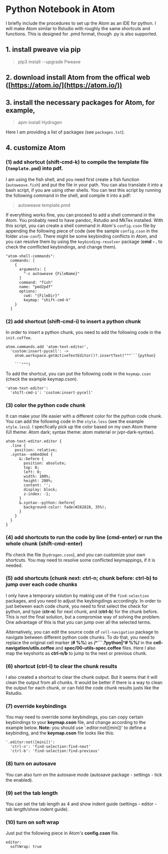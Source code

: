 # Python Notebook in Atom

I briefly include the procedures to set up the Atom as an IDE for python. I will make Atom similar to Rstudio with roughly the same shortcuts and functions. This is designed for .pmd format, though .py is also supported.

## 1. install pweave via pip

> pip3 install --upgrade Pweave

## 2. download install Atom from the offical web ([https://atom.io/](https://atom.io/))

## 3. install the necessary packages for Atom, for example,

> apm install Hydrogen

Here I am providing a list of packages (see `packages.txt`).

## 4. customize Atom

### (1) add shortcut (__shift-cmd-k__) to compile the template file (`template.pmd`) into pdf.

I am using the fish shell, and you need first create a fish function (`autoweave.fish`) and put the file in your path. You can also translate it into a bash script, if you are using other shells. You can test this script by running the following command in the shell, and compile it into a pdf:

> autoweave template.pmd

If everything works fine, you can proceed to add a shell command in the Atom. You probably need to have pandoc, Rstudio and MkTex installed. With this script, you can create a shell command in Atom's `config.cson` file by appending the following piece of code (see the sample `config.cson` in the folder `atom-conf`). There might be some keybinding conflicts in Atom, and you can resolve them by using the `keybinding-resolver` package (__cmd - .__ to check the comflicted keybindings, and change them).

```{r remedy001}
"atom-shell-commands":
  commands: [
    {
      arguments: [
        "-c autoweave {FileName}"
      ]
      command: "fish"
      name: "pmd2pdf"
      options:
        cwd: "{FileDir}"
        keymap: "shift-cmd-k"
    }
  ]
```

### (2) add shortcut (__shift-cmd-i__) to insert a python chunk

In order to insert a python chunk, you need to add the following code in the `init.coffee`.

```{r remedy001}
atom.commands.add 'atom-text-editor',
  'custom:insert-pycell': ->
    atom.workspace.getActiveTextEditor()?.insertText("""```{python}

	```""")
```

To add the shortcut, you can put the following code in the `keymap.cson` (check the example keymap.cson).

```{r remedy001}
'atom-text-editor':
  'shift-cmd-i': 'custom:insert-pycell'
```

### (3) color the python code chunk

It can make your life easier with a different color for the python code chunk. You can add the following code in the `style.less` (see the example `style.less`). I specfically pick up the color based on my own Atom theme (UI theme: Atom dark; syntax theme: atom material or jvpr-dark-syntax).

```{r remedy001}
atom-text-editor.editor {
  .line {
    position: relative;
  .syntax--embedded {
      &::before {
        position: absolute;
        top: 0;
        left: 0;
        width: 100%;
        height: 200%;
        content: '';
        display: block;
        z-index: -1;
      }
      &.syntax--python::before{
        background-color: fade(#282828, 35%);
      }
    }
  }
}
```

### (4) add shortcuts to run the code by line (__cmd-enter__) or run the whole chunk (__shift-cmd-enter__)

Pls check the file (`hydrogen.cson`), and you can customize your own shortcuts. You may need to resolve some conflicted keymappings, if it is needed.

### (5) add shortcuts (chunk next: ctrl-n; chunk before: ctrl-b) to jump over each code chunks

I only have a temporary solution by making use of the `find-selection` packages, and you need to adjust the keybingdings accordingly. In order to just between each code chunk, you need to first select the check for python, and type (__ctr-n__) for next chunk, and (__ctrl-b__) for the chunk before. This is not the final solution, but a compromise way of solving the problem. One advantage of this is that you can jump over all the selected terms.

Alternatively, you can edit the source code of `cell-navigation` package to navigate between different python code chunks. To do that, you need to replace the original cell marker (__# %%__) as __/^```.?python|^# %%/__ in the __cell-navigation/utils.coffee__ and __spec/00-utils-spec.coffee__ files. Here I also map the keyshorts as __ctrl-n/b__ to jump to the next or previous chunk.


### (6) shortcut (__ctrl-l__) to clear the chunk results

I also created a shortcut to clear the chunk output. But it seems that it will clean the output from all chunks. It would be better if there is a way to clean the output for each chunk, or can fold the code chunk results justs like the Rstudio.

### (7) override keybindings

You may need to override some keybindings, you can copy certain keybindings to your __keymap.cson__ file, and change according to the example below. __Note:__ you should use '.editor:not([mini])' to define a keybinding, and the __keymap.cson__ file looks like this:

```{r remedy001}
'.editor:not([mini])':
  'ctrl-n': 'find-selection:find-next'
  'ctrl-b': 'find-selection:find-previous'
```
### (8) turn on autosave

You can also turn on the autosave mode (autosave package - settings - tick the enabled).

### (9) set the tab length

You can set the tab length as 4 and show indent guide (settings - editor - tab length/show indent guide).

### (10) turn on soft wrap

Just put the following piece in Atom's __config.cson__ file.

```{r remedy001}
editor:
  softWrap: true
```

